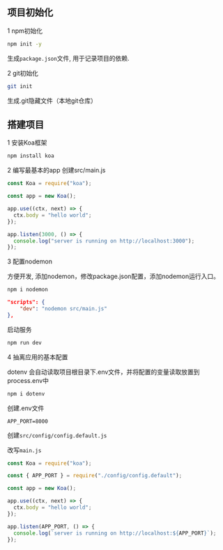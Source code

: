 ## 项目初始化

1 npm初始化

```bash
npm init -y 
```

生成`package.json`文件, 用于记录项目的依赖.

2 git初始化

```bash
git init
```

生成.git隐藏文件（本地git仓库）

## 搭建项目

1 安装Koa框架

```bash
npm install koa
```

2 编写最基本的app
创建src/main.js

```javascript
const Koa = require("koa");

const app = new Koa();

app.use((ctx, next) => {
  ctx.body = "hello world";
});

app.listen(3000, () => {
  console.log("server is running on http://localhost:3000");
});
```

3 配置nodemon

方便开发, 添加nodemon，修改package.json配置，添加nodemon运行入口。

```bash
npm i nodemon
```

```json
"scripts": {
    "dev": "nodemon src/main.js"
},
```

启动服务

```bash
npm run dev
```

4 抽离应用的基本配置

dotenv 会自动读取项目根目录下.env文件，并将配置的变量读取放置到process.env中

```bash
npm i dotenv
```

创建.env文件

```text
APP_PORT=8000
```

创建`src/config/config.default.js`

改写`main.js`

```javascript
const Koa = require("koa");

const { APP_PORT } = require("./config/config.default");

const app = new Koa();

app.use((ctx, next) => {
  ctx.body = "hello world";
});

app.listen(APP_PORT, () => {
  console.log(`server is running on http://localhost:${APP_PORT}`);
});
```
